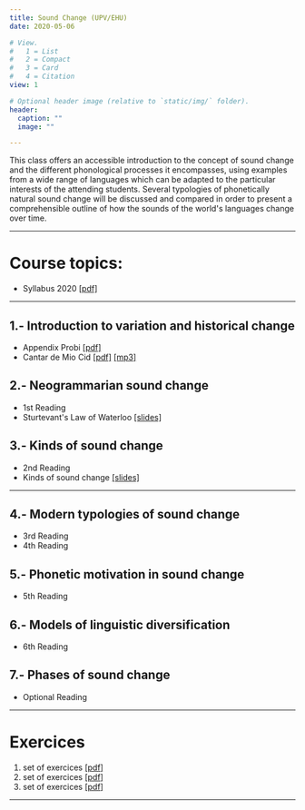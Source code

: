 ```yaml
---
title: Sound Change (UPV/EHU)
date: 2020-05-06

# View.
#   1 = List
#   2 = Compact
#   3 = Card
#   4 = Citation
view: 1

# Optional header image (relative to `static/img/` folder).
header:
  caption: ""
  image: ""

---
```


This class offers an accessible introduction to the concept of sound change and the different phonological processes it encompasses, using examples from a wide range of languages which can be adapted to the particular interests of the attending students. Several typologies of phonetically natural sound change will be discussed and compared in order to present a comprehensible outline of how the sounds of the world's languages change over time.

--------------------------------------------------
Course topics:
==============
  * Syllabus 2020 <a href="Syllabus.pdf" target="_blank" rel="noopener">[pdf]</a>


--------------------------------------------------
1.- Introduction to variation and historical change
--------------------------------------------------
  * Appendix Probi <a href="AppendixProbi.pdf" target="_blank" rel="noopener">[pdf]</a></li>
  * Cantar de Mio Cid <a href="MioCid.pdf" target="_blank" rel="noopener">[pdf]</a> <a href="01r.mp3" target="_blank" rel="noopener">[mp3]</a>

2.- Neogrammarian sound change
--------------------------------------------------
  * 1st Reading 
  * Sturtevant's Law of Waterloo <a href="Sturtevant-Waterloo.pdf" target="_blank" rel="noopener">[slides]</a>

3.- Kinds of sound change
--------------------------------------------------
  * 2nd Reading 
  * Kinds of sound change <a href="KindsofSC.pdf" target="_blank" rel="noopener">[slides]</a>
--------------------------------------------------

4.- Modern typologies of sound change
--------------------------------------------------
  * 3rd Reading 
  * 4th Reading

5.- Phonetic motivation in sound change
--------------------------------------------------
  * 5th Reading

6.- Models of linguistic diversification
--------------------------------------------------
  * 6th Reading

7.- Phases of sound change
--------------------------------------------------
  * Optional Reading
--------------------------------------------------

Exercices
=========
1. set of exercices <a href="TraskExercices1.pdf" target="_blank" rel="noopener">[pdf]</a>
2. set of exercices <a href="TraskExercices2.pdf" target="_blank" rel="noopener">[pdf]</a>
3. set of exercices <a href="CampbellExercices.pdf" target="_blank" rel="noopener">[pdf]</a>
-------------------------
